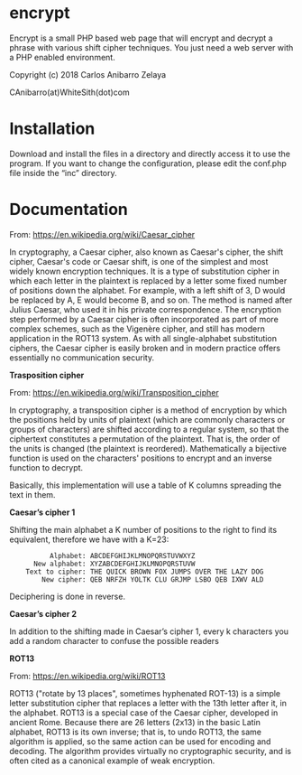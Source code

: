 # encrypt
Encrypt is a small PHP based web page that will encrypt and decrypt a phrase with various shift cipher techniques.
You just need a web server with a PHP enabled environment.

Copyright (c) 2018 Carlos Anibarro Zelaya

CAnibarro(at)WhiteSith(dot)com

# Installation
Download and install the files in a directory and directly access it to use the program.
If you want to change the configuration, please edit the conf.php file inside the “inc” directory.

# Documentation
From: https://en.wikipedia.org/wiki/Caesar_cipher

In cryptography, a Caesar cipher, also known as Caesar's cipher, the shift cipher, Caesar's code or Caesar shift, is one of the simplest and most widely known encryption techniques. It is a type of substitution cipher in which each letter in the plaintext is replaced by a letter some fixed number of positions down the alphabet. For example, with a left shift of 3, D would be replaced by A, E would become B, and so on. The method is named after Julius Caesar, who used it in his private correspondence.
The encryption step performed by a Caesar cipher is often incorporated as part of more complex schemes, such as the Vigenère cipher, and still has modern application in the ROT13 system. As with all single-alphabet substitution ciphers, the Caesar cipher is easily broken and in modern practice offers essentially no communication security.

**Trasposition cipher**

From: https://en.wikipedia.org/wiki/Transposition_cipher

In cryptography, a transposition cipher is a method of encryption by which the positions held by units of plaintext (which are commonly characters or groups of characters) are shifted according to a regular system, so that the ciphertext constitutes a permutation of the plaintext. That is, the order of the units is changed (the plaintext is reordered). Mathematically a bijective function is used on the characters' positions to encrypt and an inverse function to decrypt.

Basically, this implementation will use a table of K columns spreading the text in them.

**Caesar’s cipher 1**

Shifting the main alphabet a K number of positions to the right to find its equivalent, therefore we have with a K=23:
```
          Alphabet: ABCDEFGHIJKLMNOPQRSTUVWXYZ
      New alphabet: XYZABCDEFGHIJKLMNOPQRSTUVW
    Text to cipher: THE QUICK BROWN FOX JUMPS OVER THE LAZY DOG
        New cipher: QEB NRFZH YOLTK CLU GRJMP LSBO QEB IXWV ALD
```
Deciphering is done in reverse.

**Caesar’s cipher 2**

In addition to the shifting made in Caesar’s cipher 1, every k characters you add a random character to confuse the possible readers

**ROT13**

From: https://en.wikipedia.org/wiki/ROT13

ROT13 ("rotate by 13 places", sometimes hyphenated ROT-13) is a simple letter substitution cipher that replaces a letter with the 13th letter after it, in the alphabet. ROT13 is a special case of the Caesar cipher, developed in ancient Rome.
Because there are 26 letters (2x13) in the basic Latin alphabet, ROT13 is its own inverse; that is, to undo ROT13, the same algorithm is applied, so the same action can be used for encoding and decoding. The algorithm provides virtually no cryptographic security, and is often cited as a canonical example of weak encryption.
